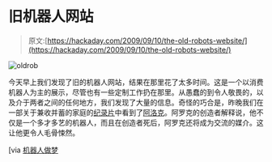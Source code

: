 # 旧机器人网站

> 原文:[https://hackaday.com/2009/09/10/the-old-robots-website/](https://hackaday.com/2009/09/10/the-old-robots-website/)

![oldrob](../Images/986894ca14b01086638725ca64a453c3.png "oldrob")

今天早上我们发现了旧的机器人网站，结果在那里花了太多时间。这是一个以消费机器人为主的展示，尽管也有一些定制工作扔在那里。从愚蠢的到令人敬畏的，以及介于两者之间的任何地方，我们发现了大量的信息。奇怪的巧合是，昨晚我们在一部关于兼收并蓄的家庭的[纪录片](http://www.imdb.com/title/tt0275408/)中看到了[阿洛克](http://www.theoldrobots.com/arok.html)。阿罗克的创造者解释说，他不仅是一个多才多艺的机器人，而且在创造者死后，阿罗克还将成为交流的媒介。这让他更令人毛骨悚然。

[via [机器人做梦](http://www.robots-dreams.com/2009/09/the-old-robots-website.html)